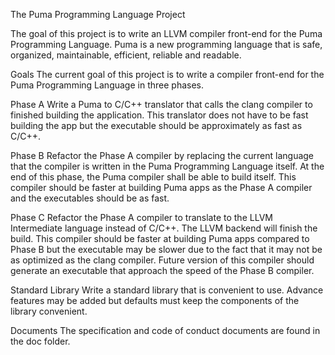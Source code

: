 ﻿The Puma Programming Language Project

The goal of this project is to write an LLVM compiler front-end for the Puma Programming Language. Puma is a new programming language that is safe, organized, maintainable, efficient, reliable and readable.

Goals
The current goal of this project is to write a compiler front-end for the Puma Programming Language in three phases.

Phase A
Write a Puma to C/C++ translator that calls the clang compiler to finished building the application. This translator does not have to be fast building the app but the executable should be approximately as fast as C/C++.

Phase B
Refactor the Phase A compiler by replacing the current language that the compiler is written in the Puma Programming Language itself.  At the end of this phase, the Puma compiler shall be able to build itself.  This compiler should be faster at building Puma apps as the Phase A compiler and the executables should be as fast.

Phase C
Refactor the Phase A compiler to translate to the LLVM Intermediate language instead of C/C++.  The LLVM backend will finish the build.  This compiler should be faster at building Puma apps compared to Phase B but the executable may be slower due to the fact that it may not be as optimized as the clang compiler. Future version of this compiler should generate an executable that approach the speed of the Phase B compiler.

Standard Library
Write a standard library that is convenient to use.  Advance features may be added but defaults must keep the components of the library convenient.

Documents
The specification and code of conduct documents are found in the doc folder.  



